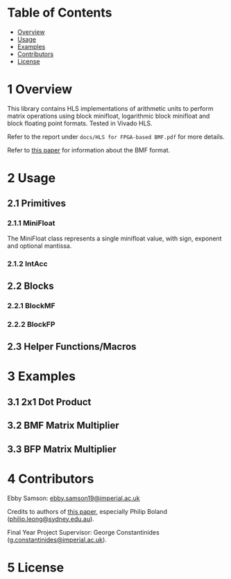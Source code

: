 # Table of Contents

* [Overview](#Overview)
* [Usage](#Usage)
* [Examples](#Examples)
* [Contributors](#Contributors)
* [License](#license)

<a name="overview"></a>
# 1 Overview

This library contains HLS implementations of arithmetic units to perform matrix operations using block minifloat, logarithmic block minifloat and block floating point formats. Tested in Vivado HLS.

Refer to the report under `docs/HLS for FPGA-based BMF.pdf` for more details.

Refer to [this paper][BMF_link] for information about the BMF format.

[BMF_link]: https://openreview.net/pdf?id=6zaTwpNSsQ2


# 2 Usage

## 2.1 Primitives

### 2.1.1 MiniFloat

The MiniFloat class represents a single minifloat value, with sign, exponent and optional mantissa.

### 2.1.2 IntAcc


## 2.2 Blocks

### 2.2.1 BlockMF

### 2.2.2 BlockFP


## 2.3 Helper Functions/Macros


# 3 Examples

## 3.1 2x1 Dot Product

## 3.2 BMF Matrix Multiplier

## 3.3 BFP Matrix Multiplier


# 4 Contributors

Ebby Samson: ebby.samson19@imperial.ac.uk

Credits to authors of [this paper][BMF_link], especially Philip Boland ([philip.leong@sydney.edu.au][Philip_email]).

Final Year Project Supervisor: George Constantinides ([g.constantinides@imperial.ac.uk][George_email]).


[Philip_email]: philip.leong@sydney.edu.au
[George_email]: g.constantinides@imperial.ac.uk

<a name="license"></a>
# 5 License


